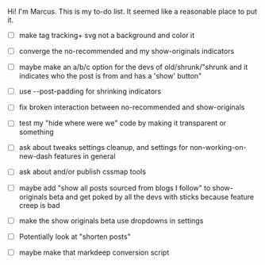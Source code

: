 Hi! I'm Marcus. This is my to-do list. It seemed like a reasonable place to put it.

- [ ] make tag tracking+ svg not a background and color it

- [ ] converge the no-recommended and my show-originals indicators
- [ ] maybe make an a/b/c option for the devs of old/shrunk/"shrunk and it indicates who the post is from and has a 'show' button"
- [ ] use --post-padding for shrinking indicators

- [ ] fix broken interaction between no-recommended and show-originals
- [ ] test my "hide where were we" code by making it transparent or something

- [ ] ask about tweaks settings cleanup, and settings for non-working-on-new-dash features in general

- [ ] ask about and/or publish cssmap tools

- [ ] maybe add "show all posts sourced from blogs I follow" to show-originals beta and get poked by all the devs with sticks because feature creep is bad
- [ ] make the show originals beta use dropdowns in settings

- [ ] Potentially look at "shorten posts"

- [ ] maybe make that markdeep conversion script

<!--
**marcustyphoon/marcustyphoon** is a ✨ _special_ ✨ repository because its `README.md` (this file) appears on your GitHub profile.

Here are some ideas to get you started:

- 🔭 I’m currently working on ...
- 🌱 I’m currently learning ...
- 👯 I’m looking to collaborate on ...
- 🤔 I’m looking for help with ...
- 💬 Ask me about ...
- 📫 How to reach me: ...
- 😄 Pronouns: ...
- ⚡ Fun fact: ...
-->
